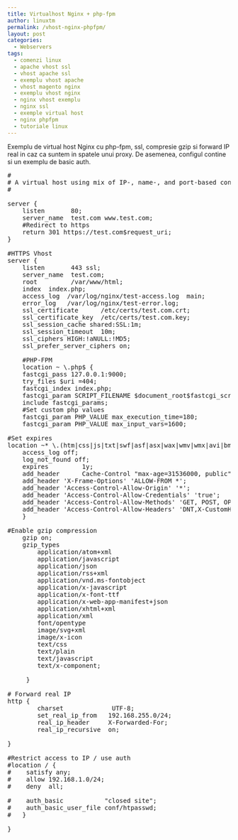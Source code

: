 ```yaml
---
title: Virtualhost Nginx + php-fpm
author: linuxtm
permalink: /vhost-nginx-phpfpm/
layout: post
categories:
  - Webservers
tags:
  - comenzi linux
  - apache vhost ssl 
  - vhost apache ssl
  - exemplu vhost apache
  - vhost magento nginx
  - exemplu vhost nginx
  - nginx vhost exemplu
  - nginx ssl
  - exemple virtual host
  - nginx phpfpm
  - tutoriale linux
---
```


Exemplu de virtual host Nginx cu php-fpm, ssl, compresie gzip si forward IP real in caz ca suntem in spatele unui proxy.
De asemenea, configul contine si un exemplu de basic auth.

<pre>
#
# A virtual host using mix of IP-, name-, and port-based configuration
#

server {
    listen       80;
    server_name  test.com www.test.com;
    #Redirect to https
    return 301 https://test.com$request_uri;
}

#HTTPS Vhost
server {
    listen       443 ssl;
    server_name  test.com;
    root         /var/www/html;
    index  index.php;
    access_log  /var/log/nginx/test-access.log  main;
    error_log   /var/log/nginx/test-error.log;
    ssl_certificate      /etc/certs/test.com.crt;
    ssl_certificate_key  /etc/certs/test.com.key;
    ssl_session_cache shared:SSL:1m;
    ssl_session_timeout  10m;
    ssl_ciphers HIGH:!aNULL:!MD5;
    ssl_prefer_server_ciphers on;
    
    #PHP-FPM    
    location ~ \.php$ {
    fastcgi_pass 127.0.0.1:9000;
    try_files $uri =404;
    fastcgi_index index.php;
    fastcgi_param SCRIPT_FILENAME $document_root$fastcgi_script_name;
    include fastcgi_params;
    #Set custom php values
    fastcgi_param PHP_VALUE max_execution_time=180;
    fastcgi_param PHP_VALUE max_input_vars=1600;
    
#Set expires
location ~* \.(htm|css|js|txt|swf|asf|asx|wax|wmv|wmx|avi|bmp|class|divx|doc|docx|eot|exe|gz|gzip|ico|png|gif|jpg|jpeg|jpe|mdb|mid|midi|mov|qt|mp3|m4a|mp4|m4v|mpeg|mpg|mpe|mpp|odb|odc|odf|odg|odp|ods|odt|ogg|ogv|webm|htc|ttf|woff2|woff)$ {
    access_log off;
    log_not_found off;
    expires         1y;
    add_header      Cache-Control "max-age=31536000, public";
    add_header 'X-Frame-Options' 'ALLOW-FROM *';
    add_header 'Access-Control-Allow-Origin' '*';
    add_header 'Access-Control-Allow-Credentials' 'true';
    add_header 'Access-Control-Allow-Methods' 'GET, POST, OPTIONS';
    add_header 'Access-Control-Allow-Headers' 'DNT,X-CustomHeader,Keep-Alive,User-Agent,X-Requested-With,If-Modified-Since,Cache-Control,Content-Type';
    }

#Enable gzip compression
    gzip on;
    gzip_types
        application/atom+xml
        application/javascript
        application/json
        application/rss+xml
        application/vnd.ms-fontobject
        application/x-javascript
        application/x-font-ttf
        application/x-web-app-manifest+json
        application/xhtml+xml
        application/xml
        font/opentype
        image/svg+xml
        image/x-icon
        text/css
        text/plain
        text/javascript
        text/x-component;

     }
     
# Forward real IP
http {
        charset             UTF-8;
        set_real_ip_from   192.168.255.0/24;
        real_ip_header     X-Forwarded-For;
        real_ip_recursive  on;

}

#Restrict access to IP / use auth
#location / {
#    satisfy any;
#    allow 192.168.1.0/24;
#    deny  all;

#    auth_basic           "closed site";
#    auth_basic_user_file conf/htpasswd;
#   }

}
</pre>
